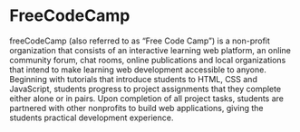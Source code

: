 # FreeCodeCamp

freeCodeCamp (also referred to as “Free Code Camp”) is a non-profit organization that consists of an interactive learning web platform, an online community forum, chat rooms, online publications and local organizations that intend to make learning web development accessible to anyone. 
Beginning with tutorials that introduce students to HTML, CSS and JavaScript, students progress to project assignments that they complete either alone or in pairs. 
Upon completion of all project tasks, students are partnered with other nonprofits to build web applications, giving the students practical development experience.
